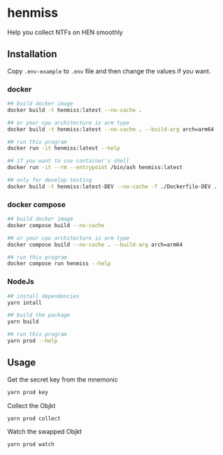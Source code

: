 # henmiss
Help you collect NTFs on HEN smoothly

## Installation
Copy `.env-example` to `.env` file and then change the values if you want.

### docker
```sh
## build docker image
docker build -t henmiss:latest --no-cache .

## or your cpu architecture is arm type
docker build -t henmiss:latest --no-cache . --build-arg arch=arm64

## run this program
docker run -it henmiss:latest --help

## if you want to use container's shell
docker run -it --rm --entrypoint /bin/ash henmiss:latest

## only for develop testing
docker build -t henmiss:latest-DEV --no-cache -f ./Dockerfile-DEV .
```

### docker compose
```sh
## build docker image
docker compose build --no-cache

## or your cpu architecture is arm type
docker compose build --no-cache . --build-arg arch=arm64

## run this program
docker compose run henmiss --help
```

### NodeJs
```sh
## install dependencies
yarn intall

## build the package
yarn build

## run this program
yarn prod --help
```

## Usage
Get the secret key from the mnemonic
```sh
yarn prod key

```

Collect the Objkt
```sh
yarn prod collect
```

Watch the swapped Objkt
```sh
yarn prod watch
```
